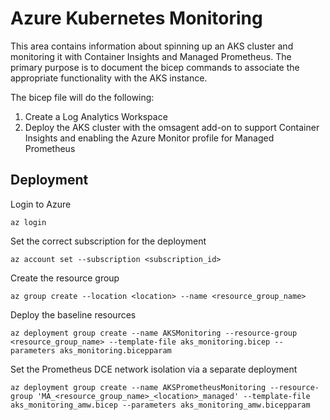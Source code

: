 # Azure Kubernetes Monitoring

This area contains information about spinning up an AKS cluster and monitoring it with Container Insights and Managed Prometheus. The primary purpose is to document the bicep commands to associate the appropriate functionality with the AKS instance.

The bicep file will do the following:

1. Create a Log Analytics Workspace
2. Deploy the AKS cluster with the omsagent add-on to support Container Insights and enabling the Azure Monitor profile for Managed Prometheus


## Deployment

Login to Azure

```pwsh
az login
```

Set the correct subscription for the deployment

```pwsh
az account set --subscription <subscription_id>
```

Create the resource group

```pwsh
az group create --location <location> --name <resource_group_name>
```

Deploy the baseline resources
```pwsh
az deployment group create --name AKSMonitoring --resource-group <resource_group_name> --template-file aks_monitoring.bicep --parameters aks_monitoring.bicepparam
```

Set the Prometheus DCE network isolation via a separate deployment
```pwsh
az deployment group create --name AKSPrometheusMonitoring --resource-group 'MA_<resource_group_name>_<location>_managed' --template-file aks_monitoring_amw.bicep --parameters aks_monitoring_amw.bicepparam
```
